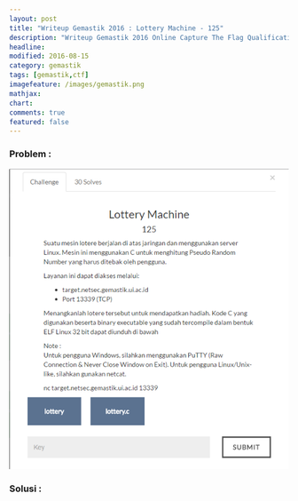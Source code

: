 ```yaml
---
layout: post
title: "Writeup Gemastik 2016 : Lottery Machine - 125"
description: "Writeup Gemastik 2016 Online Capture The Flag Qualification"
headline: 
modified: 2016-08-15
category: gemastik
tags: [gemastik,ctf]
imagefeature: /images/gemastik.png
mathjax: 
chart: 
comments: true
featured: false
---
```


### Problem :

![Lottery Machine](/images/lottery-machine.png)


### Solusi :


